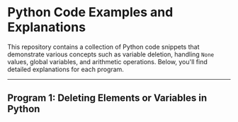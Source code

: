 # Python Code Examples and Explanations

This repository contains a collection of Python code snippets that demonstrate various concepts such as variable deletion, handling `None` values, global variables, and arithmetic operations. Below, you'll find detailed explanations for each program.

---

## Program 1: Deleting Elements or Variables in Python

